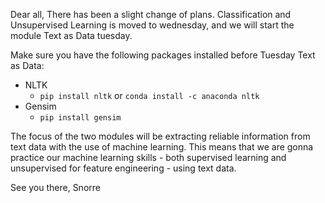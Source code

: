 Dear all,
There has been a slight change of plans. Classification and Unsupervised Learning is moved to wednesday, and we will start the module Text as Data tuesday.

Make sure you have the following packages installed before Tuesday Text as Data:
* NLTK
  * `pip install nltk` or `conda install -c anaconda nltk`
* Gensim
  * `pip install gensim`
    
The focus of the two modules will be extracting reliable information from text data with the use of machine learning. This means that we are gonna practice our machine learning skills - both supervised learning and unsupervised for feature engineering - using text data. 

See you there,
Snorre
